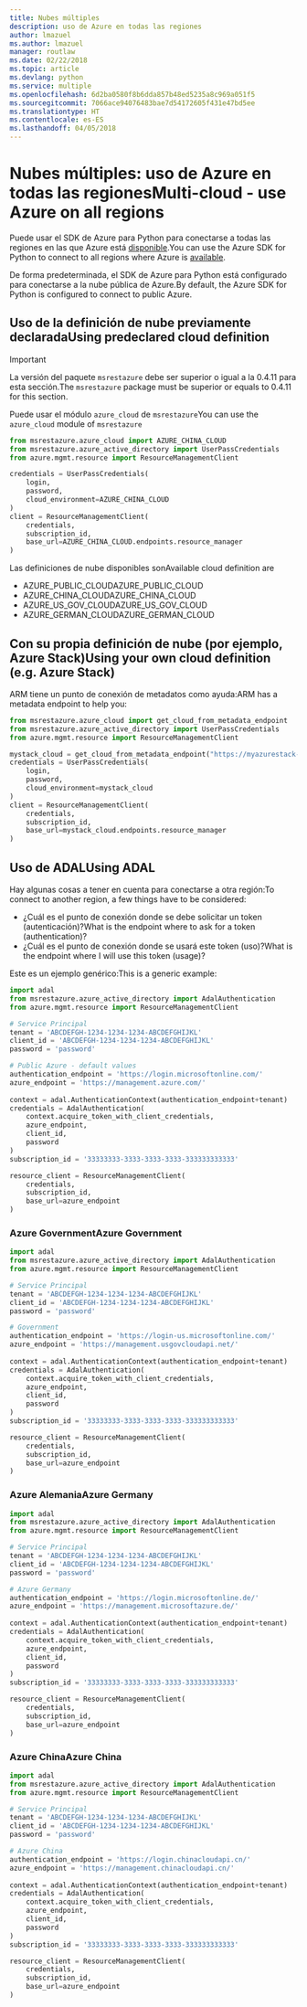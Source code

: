 ```yaml
---
title: Nubes múltiples
description: uso de Azure en todas las regiones
author: lmazuel
ms.author: lmazuel
manager: routlaw
ms.date: 02/22/2018
ms.topic: article
ms.devlang: python
ms.service: multiple
ms.openlocfilehash: 6d2ba0580f8b6dda857b48ed5235a8c969a051f5
ms.sourcegitcommit: 7066ace94076483bae7d54172605f431e47bd5ee
ms.translationtype: HT
ms.contentlocale: es-ES
ms.lasthandoff: 04/05/2018
---
```

# <a name="multi-cloud---use-azure-on-all-regions"></a><span data-ttu-id="a50fa-103">Nubes múltiples: uso de Azure en todas las regiones</span><span class="sxs-lookup"><span data-stu-id="a50fa-103">Multi-cloud - use Azure on all regions</span></span>

<span data-ttu-id="a50fa-104">Puede usar el SDK de Azure para Python para conectarse a todas las regiones en las que Azure está [disponible](https://azure.microsoft.com/regions/services).</span><span class="sxs-lookup"><span data-stu-id="a50fa-104">You can use the Azure SDK for Python to connect to all regions where Azure is [available](https://azure.microsoft.com/regions/services).</span></span>

<span data-ttu-id="a50fa-105">De forma predeterminada, el SDK de Azure para Python está configurado para conectarse a la nube pública de Azure.</span><span class="sxs-lookup"><span data-stu-id="a50fa-105">By default, the Azure SDK for Python is configured to connect to public Azure.</span></span>

## <a name="using-predeclared-cloud-definition"></a><span data-ttu-id="a50fa-106">Uso de la definición de nube previamente declarada</span><span class="sxs-lookup"><span data-stu-id="a50fa-106">Using predeclared cloud definition</span></span>

> [!IMPORTANT]
> <span data-ttu-id="a50fa-107">La versión del paquete `msrestazure` debe ser superior o igual a la 0.4.11 para esta sección.</span><span class="sxs-lookup"><span data-stu-id="a50fa-107">The `msrestazure` package must be superior or equals to 0.4.11 for this section.</span></span>

<span data-ttu-id="a50fa-108">Puede usar el módulo `azure_cloud` de `msrestazure`</span><span class="sxs-lookup"><span data-stu-id="a50fa-108">You can use the `azure_cloud` module of `msrestazure`</span></span>

```python
from msrestazure.azure_cloud import AZURE_CHINA_CLOUD
from msrestazure.azure_active_directory import UserPassCredentials
from azure.mgmt.resource import ResourceManagementClient

credentials = UserPassCredentials(
    login,
    password,
    cloud_environment=AZURE_CHINA_CLOUD
)
client = ResourceManagementClient(
    credentials,
    subscription_id,
    base_url=AZURE_CHINA_CLOUD.endpoints.resource_manager
)
``` 
  
<span data-ttu-id="a50fa-109">Las definiciones de nube disponibles son</span><span class="sxs-lookup"><span data-stu-id="a50fa-109">Available cloud definition are</span></span>
  - <span data-ttu-id="a50fa-110">AZURE_PUBLIC_CLOUD</span><span class="sxs-lookup"><span data-stu-id="a50fa-110">AZURE_PUBLIC_CLOUD</span></span>
  - <span data-ttu-id="a50fa-111">AZURE_CHINA_CLOUD</span><span class="sxs-lookup"><span data-stu-id="a50fa-111">AZURE_CHINA_CLOUD</span></span>
  - <span data-ttu-id="a50fa-112">AZURE_US_GOV_CLOUD</span><span class="sxs-lookup"><span data-stu-id="a50fa-112">AZURE_US_GOV_CLOUD</span></span>
  - <span data-ttu-id="a50fa-113">AZURE_GERMAN_CLOUD</span><span class="sxs-lookup"><span data-stu-id="a50fa-113">AZURE_GERMAN_CLOUD</span></span>

## <a name="using-your-own-cloud-definition-eg-azure-stack"></a><span data-ttu-id="a50fa-114">Con su propia definición de nube (por ejemplo, Azure Stack)</span><span class="sxs-lookup"><span data-stu-id="a50fa-114">Using your own cloud definition (e.g. Azure Stack)</span></span>
<span data-ttu-id="a50fa-115">ARM tiene un punto de conexión de metadatos como ayuda:</span><span class="sxs-lookup"><span data-stu-id="a50fa-115">ARM has a metadata endpoint to help you:</span></span>

```python
from msrestazure.azure_cloud import get_cloud_from_metadata_endpoint
from msrestazure.azure_active_directory import UserPassCredentials
from azure.mgmt.resource import ResourceManagementClient

mystack_cloud = get_cloud_from_metadata_endpoint("https://myazurestack-arm-endpoint.com")
credentials = UserPassCredentials(
    login,
    password,
    cloud_environment=mystack_cloud
)
client = ResourceManagementClient(
    credentials,
    subscription_id,
    base_url=mystack_cloud.endpoints.resource_manager
)
```
## <a name="using-adal"></a><span data-ttu-id="a50fa-116">Uso de ADAL</span><span class="sxs-lookup"><span data-stu-id="a50fa-116">Using ADAL</span></span>

<span data-ttu-id="a50fa-117">Hay algunas cosas a tener en cuenta para conectarse a otra región:</span><span class="sxs-lookup"><span data-stu-id="a50fa-117">To connect to another region, a few things have to be considered:</span></span>

- <span data-ttu-id="a50fa-118">¿Cuál es el punto de conexión donde se debe solicitar un token (autenticación)?</span><span class="sxs-lookup"><span data-stu-id="a50fa-118">What is the endpoint where to ask for a token (authentication)?</span></span>
- <span data-ttu-id="a50fa-119">¿Cuál es el punto de conexión donde se usará este token (uso)?</span><span class="sxs-lookup"><span data-stu-id="a50fa-119">What is the endpoint where I will use this token (usage)?</span></span>

<span data-ttu-id="a50fa-120">Este es un ejemplo genérico:</span><span class="sxs-lookup"><span data-stu-id="a50fa-120">This is a generic example:</span></span>

```python
import adal
from msrestazure.azure_active_directory import AdalAuthentication
from azure.mgmt.resource import ResourceManagementClient

# Service Principal
tenant = 'ABCDEFGH-1234-1234-1234-ABCDEFGHIJKL'
client_id = 'ABCDEFGH-1234-1234-1234-ABCDEFGHIJKL'
password = 'password'

# Public Azure - default values
authentication_endpoint = 'https://login.microsoftonline.com/'
azure_endpoint = 'https://management.azure.com/'
    
context = adal.AuthenticationContext(authentication_endpoint+tenant)
credentials = AdalAuthentication(
    context.acquire_token_with_client_credentials,
    azure_endpoint,
    client_id,
    password
)
subscription_id = '33333333-3333-3333-3333-333333333333'

resource_client = ResourceManagementClient(
    credentials,
    subscription_id,
    base_url=azure_endpoint
)
```

### <a name="azure-government"></a><span data-ttu-id="a50fa-121">Azure Government</span><span class="sxs-lookup"><span data-stu-id="a50fa-121">Azure Government</span></span>
```python
import adal
from msrestazure.azure_active_directory import AdalAuthentication
from azure.mgmt.resource import ResourceManagementClient

# Service Principal
tenant = 'ABCDEFGH-1234-1234-1234-ABCDEFGHIJKL'
client_id = 'ABCDEFGH-1234-1234-1234-ABCDEFGHIJKL'
password = 'password'

# Government
authentication_endpoint = 'https://login-us.microsoftonline.com/'
azure_endpoint = 'https://management.usgovcloudapi.net/'
    
context = adal.AuthenticationContext(authentication_endpoint+tenant)
credentials = AdalAuthentication(
    context.acquire_token_with_client_credentials,
    azure_endpoint,
    client_id,
    password
)
subscription_id = '33333333-3333-3333-3333-333333333333'

resource_client = ResourceManagementClient(
    credentials,
    subscription_id,
    base_url=azure_endpoint
)
```

### <a name="azure-germany"></a><span data-ttu-id="a50fa-122">Azure Alemania</span><span class="sxs-lookup"><span data-stu-id="a50fa-122">Azure Germany</span></span>
```python
import adal
from msrestazure.azure_active_directory import AdalAuthentication
from azure.mgmt.resource import ResourceManagementClient

# Service Principal
tenant = 'ABCDEFGH-1234-1234-1234-ABCDEFGHIJKL'
client_id = 'ABCDEFGH-1234-1234-1234-ABCDEFGHIJKL'
password = 'password'

# Azure Germany
authentication_endpoint = 'https://login.microsoftonline.de/'
azure_endpoint = 'https://management.microsoftazure.de/'
    
context = adal.AuthenticationContext(authentication_endpoint+tenant)
credentials = AdalAuthentication(
    context.acquire_token_with_client_credentials,
    azure_endpoint,
    client_id,
    password
)
subscription_id = '33333333-3333-3333-3333-333333333333'

resource_client = ResourceManagementClient(
    credentials,
    subscription_id,
    base_url=azure_endpoint
)
```

### <a name="azure-china"></a><span data-ttu-id="a50fa-123">Azure China</span><span class="sxs-lookup"><span data-stu-id="a50fa-123">Azure China</span></span>
```python
import adal
from msrestazure.azure_active_directory import AdalAuthentication
from azure.mgmt.resource import ResourceManagementClient

# Service Principal
tenant = 'ABCDEFGH-1234-1234-1234-ABCDEFGHIJKL'
client_id = 'ABCDEFGH-1234-1234-1234-ABCDEFGHIJKL'
password = 'password'

# Azure China
authentication_endpoint = 'https://login.chinacloudapi.cn/'
azure_endpoint = 'https://management.chinacloudapi.cn/'
    
context = adal.AuthenticationContext(authentication_endpoint+tenant)
credentials = AdalAuthentication(
    context.acquire_token_with_client_credentials,
    azure_endpoint,
    client_id,
    password
)
subscription_id = '33333333-3333-3333-3333-333333333333'

resource_client = ResourceManagementClient(
    credentials,
    subscription_id,
    base_url=azure_endpoint
)
```
